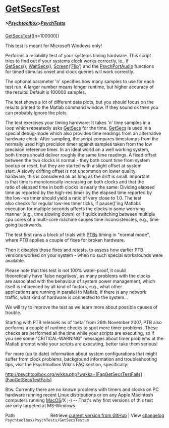 # [GetSecsTest](GetSecsTest)
##### >[Psychtoolbox](Psychtoolbox)>[PsychTests](PsychTests)

[GetSecsTest](GetSecsTest)([n=100000])  
  
This test is meant for Microsoft Windows only!  
  
Performs a reliability test of your systems timing hardware. This script  
tries to find out if your systems clock works correctly, ie., if  
[GetSecs](GetSecs)(), [WaitSecs](WaitSecs)(), [Screen](Screen)('[Flip](Flip)') and the [PsychPortAudio](PsychPortAudio) functions  
for timed stimulus onset and clock queries will work correctly.  
  
The optional parameter 'n' specifies how many samples to use for each  
test run. A larger number means longer runtime, but higher accuracy of  
the results. Default is 100000 samples.  
  
The test shows a lot of different data plots, but you should focus on the  
results printed to the Matlab command window. If they sound ok then you  
can probably ignore the plots.  
  
The test exercises your timing hardware: It takes 'n' time samples in a  
loop which repeatedly asks [GetSecs](GetSecs) for the time. [GetSecs](GetSecs) is used in a  
special debug-mode which also provides time readings from an alternative  
hardware clock. After sampling, the script compares timestamps from the  
normally used high precision timer against samples taken from the low  
precision reference timer. In an ideal world on a well working system,  
both timers should deliver roughly the same time readings. A fixed offset  
between the two clocks is normal - they both count time from system  
bootup or reset, but they are started with a slight offset at system  
start. A slowly drifting offset is not uncommon on lower quality  
hardware, this is considered ok as long as the drift is small. Important  
is that time is monotonically increasing on both clocks and that the  
ratio of elapsed time in both clocks is nearly the same: Dividing elapsed  
time as reported by the high-res timer by the elapsed time reported by  
the low-res timer should yield a ratio of very close to 1.0. The test  
also checks for regular low-res timer ticks, if pause()'ing Matlabs  
execution for multiple seconds affects the clocks in some worrying  
manner (e.g., time slowing down) or if quick switching between multiple  
cpu cores of a multi-core machine causes time inconsistencies, e.g., time  
going backwards.  
  
The test first runs a block of trials with [PTBs](PTBs) timing in "normal mode",  
where PTB applies a couple of fixes for broken hardware.  
  
Then it disables those fixes and retests, to assess how earlier PTB  
versions worked on your system - when no such special workarounds were  
available.  
  
Please note that this test is not 100% water-proof, it could  
theoretically have 'false negatives', as many problems with the clocks  
are associated with the behaviour of system power management, which  
itself is influenced by all kind of factors, e.g., what other  
applications are running in parallel to Matlab, if there is any network  
traffic, what kind of hardware is connected to the system...  
  
We will try to improve the test as we learn more about possible causes of  
trouble.  
  
Starting with PTB releases as of 'beta' from 26th November 2007, PTB also  
performs a couple of runtime checks to spot more timer problems. These  
checks are performed all the time while your scripts are executing, so if  
you see some "CRITICAL-WARNING" messages about timer problems at the  
Matlab prompt while your scripts are executing, better take them serious!  
  
For more (up to date) information about system configurations that might  
suffer from clock problems, background information and troubleshooting  
tips, visit the Psychtoolbox Wiki's FAQ section, specifically:  
  
http://psychtoolbox.org/wikka.php?wakka=[FaqGetSecsTestFails](FaqGetSecsTestFails)  
  
Btw. Currently there are no known problems with timers and clocks on PC  
hardware running recent Linux distributions or on any Apple Macintosh  
computers running [MacOS](MacOS)/X ;-)  -- That's why first versions of this test  
are only targeted at MS-Windows.  




<div class="code_header" style="text-align:right;">
  <span style="float:left;">Path&nbsp;&nbsp;</span> <span class="counter">Retrieve <a href=
  "https://raw.github.com/Psychtoolbox-3/Psychtoolbox-3/beta/Psychtoolbox/PsychTests/GetSecsTest.m">current version from GitHub</a> | View <a href=
  "https://github.com/Psychtoolbox-3/Psychtoolbox-3/commits/beta/Psychtoolbox/PsychTests/GetSecsTest.m">changelog</a></span>
</div>
<div class="code">
  <code>Psychtoolbox/PsychTests/GetSecsTest.m</code>
</div>

